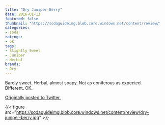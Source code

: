 ```yaml
---
title: "Dry Juniper Berry"
date: 2016-01-13
featured: false
thumbnail: "https://sodaguideimg.blob.core.windows.net/content/review/thumbs/dry-juniper-berry.jpg"
categories:
- soda
ratings:
- ok
tags:
- Slightly Sweet
- Juniper
- Herbal
brands:
- Dry
---
```


Barely sweet. Herbal, almost soapy. Not as coniferous as expected. Different. OK.

[Originally posted to Twitter.](https://twitter.com/Cavorter/status/687369820191375360)

{{< figure src="https://sodaguideimg.blob.core.windows.net/content/review/dry-juniper-berry.jpg" >}}

